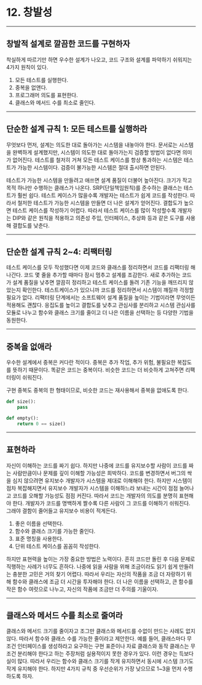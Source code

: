 # 12. 창발성

---

## 창발적 설계로 깔끔한 코드를 구현하자

착실하게 따르기만 하면 우수한 설계가 나오고, 코드 구조와 설계를 파악하기 쉬워지는 4가지 원칙이 있다.

1. 모든 테스트를 실행한다.
2. 중복을 없앤다.
3. 프로그래머 의도를 표현한다.
4. 클래스와 메서드 수를 최소로 줄인다.

---

## 단순한 설계 규칙 1: 모든 테스트를 실행하라

무엇보다 먼저, 설계는 의도한 대로 돌아가는 시스템을 내놓아야 한다. 문서로는 시스템을 완벽하게 설계했지만, 시스템이 의도한 대로 돌아가는지
검증할 방법이 없다면 의미가 없어진다. 테스트를 철저히 거쳐 모든 테스트 케이스를 항상 통과하는 시스템은 테스트가 가능한 시스템이다. 검증이
불가능한 시스템은 절대 출시하면 안된다.

테스트가 가능한 시스템을 만들려고 애쓰면 설계 품질이 더불어 높아진다. 크기가 작고 목적 하나만 수행하는 클래스가 나온다. SRP(단일책임원칙)를 
준수하는 클래스는 테스트가 훨씬 쉽다. 테스트 케이스가 많을수록 개발자는 테스트가 쉽게 코드를 작성한다. 따라서 철저한 테스트가 가능한 시스템을
만들면 더 나은 설계가 얻어진다. 결합도가 높으면 테스트 케이스를 작성하기 어렵다. 따라서 테스트 케이스를 많이 작성할수록 개발자는 DIP와 같은
원칙을 적용하고 의존성 주입, 인터페이스, 추상화 등과 같은 도구를 사용해 결합도를 낮춘다.

---

## 단순한 설계 규칙 2~4: 리팩터링

테스트 케이스를 모두 작성했다면 이제 코드와 클래스를 정리하면서 코드를 리팩터링 해나간다. 코드 몇 줄을 추가할 때마다 잠시 멈추고 설계를 조감한다.
새로 추가하는 코드가 설계 품질을 낮추면 깔끔히 정리하고 테스트 케이스를 돌려 기존 기능을 깨뜨리지 않았는지 확인한다. 테스트케이스가 있으니까
코드를 정리하면서 시스템이 꺠질까 걱정할 필요가 없다. 리팩터링 단계에서는 소프트웨어 설계 품질을 높이는 기법이라면 무엇이든 적용해도 괜찮다.
응집도를 높이고 결합도를 낮추고 관심사를 분리하고 시스템 관심사를 모듈로 나누고 함수와 클래스 크기를 줄이고 더 나은 이름을 선택하는 등
다양한 기법을 동원한다.

---

## 중복을 없애라

우수한 설계에서 중복은 커다란 적이다. 중복은 추가 작업, 추가 위험, 불필요한 복잡도를 뜻하기 때문이다. 똑같은 코드는 중복이다. 비슷한 코드는
더 비슷하게 고쳐주면 리팩터링이 쉬워진다.

구현 중복도 중복의 한 형태이므로, 비슷한 코드는 재사용해서 중복을 없애도록 한다.
```python
def size():
    pass

def empty():
    return 0 == size()

```

---

## 표현하라

자신이 이해하는 코드를 짜기 쉽다. 하지만 나중에 코드를 유지보수할 사람이 코드를 짜는 사람만큼이나 문제를 깊이 이해할 가능성은 희박하다.
코드를 변경하면서 버그의 싹을 심지 않으려면 유지보수 개발자가 시스템을 제대로 이해해야 한다. 하지만 시스템이 점차 복잡해지면서 유지보수 개발자가
시스템을 이해하느라 보내는 시간이 점점 늘어나고 코드를 오해할 가능성도 점점 커진다. 따라서 코드는 개발자의 의도를 분명히 표현해야 한다.
개발자가 코드를 명백하게 짤수록 다른 사람이 그 코드를 이해하기 쉬워진다. 그래야 결함이 줄어들고 유지보수 비용이 적게든다.

1. 좋은 이름을 선택한다.
2. 함수와 클래스 크기를 가능한 줄인다.
3. 표준 명칭을 사용한다.
4. 단위 테스트 케이스를 꼼꼼히 작성한다.

하지만 표현력을 높이는 가장 중요한 방법은 노력이다. 흔히 코드만 돌린 후 다음 문제로 직행하는 사례가 너무도 흔하다. 나중에 읽을 사람을 위해
조금이라도 읽기 쉽게 만들려는 충분한 고민은 거의 찾기 어렵다. 따라서 우리는 자신의 작품을 조금 더 자랑하기 위해 함수와 클래스에 조금 더 시간을
투자해야 한다. 더 나은 이름을 선택하고, 큰 함수를 작은 함수 여럿으로 나누고, 자신의 작품에 조금만 더 주의를 기울이자.

---

## 클래스와 메서드 수를 최소로 줄여라

클래스와 메서드 크기를 줄이자고 조그만 클래스와 메서드를 수없이 만드는 사례도 없지 않다. 따라서 함수와 클래스 수를 가능한 줄이라고 제안한다.
예를 들어, 클래스마다 무조건 인터페이스를 생성하라고 요구하는 구현 표준이나 자료 클래스와 동작 클래스는 무조건 분리해야 한다고 하는 주장처럼
실용적이지 못한 경우가 있다. 이런 경우는 득보다 실이 많다. 따라서 우리는 함수와 클래스 크기를 작게 유지하면서 동시에 시스템 크기도 작게 유지해야
한다. 하지만 4가지 규칙 중 우선순위가 가장 낮으므로 1~3을 먼저 수행하도록 하자.




